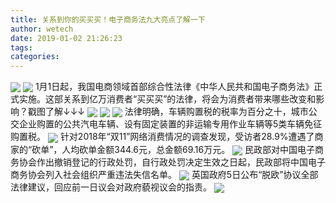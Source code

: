 ```yaml
---
title: 关系到你的买买买！电子商务法九大亮点了解一下
author: wetech
date: 2019-01-02 21:26:23
tags: 
categories: 
---
```

 
<!-- more -->
<img align="center" border="0" src="http://www.xinhuanet.com/fortune/2019-01/02/1123939427_15464336348121n.jpg" />
<img align="center" border="0" src="http://www.xinhuanet.com/fortune/2019-01/02/1123939427_15464337146751n.jpg" />
1月1日起，我国电商领域首部综合性法律《中华人民共和国电子商务法》正式实施。这部关系到亿万消费者“买买买”的法律，将会为消费者带来哪些改变和影响？戳图了解↓↓↓
<img align="center" border="0" src="http://www.xinhuanet.com/fortune/2019-01/02/1123939427_15464336419421n.jpg" />
 
<img align="center" border="0" src="http://www.xinhuanet.com/fortune/2019-01/02/1123939427_15464336484321n.jpg" />
 
<img align="center" border="0" src="http://www.xinhuanet.com/fortune/2019-01/02/1123939427_15464336517691n.jpg" />
法律明确，车辆购置税的税率为百分之十，城市公交企业购置的公共汽电车辆、设有固定装置的非运输专用作业车辆等5类车辆免征购置税。
<img align="center" border="0" src="http://www.xinhuanet.com/fortune/2019-01/02/1123939427_15464336549361n.jpg" />
针对2018年“双11”网络消费情况的调查发现，受访者28.9%遭遇了商家的“砍单”，人均砍单金额344.6元，总金额69.16万元。
<img align="center" border="0" src="http://www.xinhuanet.com/fortune/2019-01/02/1123939427_15464336579121n.jpg" />
民政部对中国电子商务协会作出撤销登记的行政处罚，自行政处罚决定生效之日起，民政部将中国电子商务协会列入社会组织严重违法失信名单。
<img align="center" border="0" src="http://www.xinhuanet.com/fortune/2019-01/02/1123939427_15464336608091n.jpg" />
英国政府5日公布“脱欧”协议全部法律建议，回应前一日议会对政府藐视议会的指责。
<img align="center" border="0" src="http://www.xinhuanet.com/fortune/2019-01/02/1123939427_15464336637251n.jpg" />
